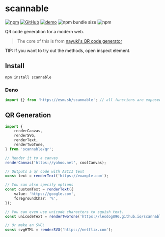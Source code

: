 # scannable

[![npm](https://img.shields.io/npm/v/scannable)](https://npmjs.com/package/scannable)
[![GitHub](https://img.shields.io/badge/license-MIT-green)](https://github.com/LeoDog896/scannable/blob/master/LICENSE)
[![demo](https://img.shields.io/badge/demo-live-brightgreen)](https://leodog896.github.io/scannable/demo)
![npm bundle size](https://img.shields.io/bundlephobia/minzip/scannable)
![npm](https://img.shields.io/npm/dt/scannable)

QR code generation for a modern web.

> The core of this is from [nayuki's QR code generator](https://github.com/nayuki/QR-Code-generator/)

TIP: If you want to try out the methods, open inspect element.

## Install

```sh
npm install scannable
```

### Deno

```ts
import {} from 'https://esm.sh/scannable'; // all functions are exposed!
```

## QR Generation

```ts
import {
	renderCanvas,
	renderSVG,
	renderText,
	renderTwoTone,
} from 'scannable/qr';

// Render it to a canvas
renderCanvas('https://yahoo.net', coolCanvas);

// Outputs a qr code with ASCII text
const text = renderText('https://example.com');

// You can also specify options
const customText = renderText({
	value: 'https://google.com',
	foregroundChar: '%',
});

// You can even use unicode characters to squish text.
const unicodeText = renderTwoTone('https://leodog896.github.io/scannable');

// Or make an SVG!
const svgHTML = renderSVG('https://netflix.com');
```
